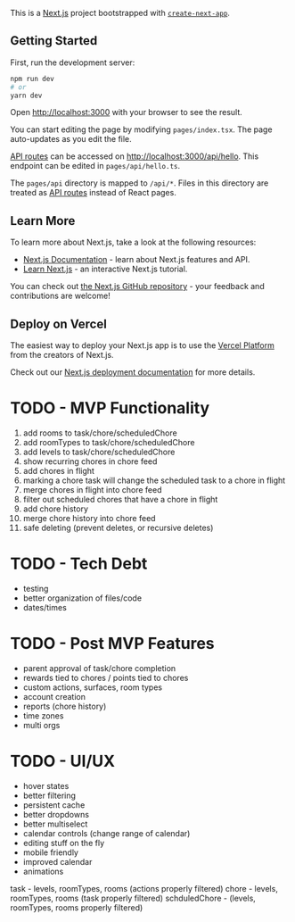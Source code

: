 This is a [Next.js](https://nextjs.org/) project bootstrapped with [`create-next-app`](https://github.com/vercel/next.js/tree/canary/packages/create-next-app).

## Getting Started

First, run the development server:

```bash
npm run dev
# or
yarn dev
```

Open [http://localhost:3000](http://localhost:3000) with your browser to see the result.

You can start editing the page by modifying `pages/index.tsx`. The page auto-updates as you edit the file.

[API routes](https://nextjs.org/docs/api-routes/introduction) can be accessed on [http://localhost:3000/api/hello](http://localhost:3000/api/hello). This endpoint can be edited in `pages/api/hello.ts`.

The `pages/api` directory is mapped to `/api/*`. Files in this directory are treated as [API routes](https://nextjs.org/docs/api-routes/introduction) instead of React pages.

## Learn More

To learn more about Next.js, take a look at the following resources:

- [Next.js Documentation](https://nextjs.org/docs) - learn about Next.js features and API.
- [Learn Next.js](https://nextjs.org/learn) - an interactive Next.js tutorial.

You can check out [the Next.js GitHub repository](https://github.com/vercel/next.js/) - your feedback and contributions are welcome!

## Deploy on Vercel

The easiest way to deploy your Next.js app is to use the [Vercel Platform](https://vercel.com/new?utm_medium=default-template&filter=next.js&utm_source=create-next-app&utm_campaign=create-next-app-readme) from the creators of Next.js.

Check out our [Next.js deployment documentation](https://nextjs.org/docs/deployment) for more details.

# TODO - MVP Functionality

1. add rooms to task/chore/scheduledChore
1. add roomTypes to task/chore/scheduledChore
1. add levels to task/chore/scheduledChore
1. show recurring chores in chore feed
1. add chores in flight
1. marking a chore task will change the scheduled task to a chore in flight
1. merge chores in flight into chore feed
1. filter out scheduled chores that have a chore in flight
1. add chore history
1. merge chore history into chore feed
1. safe deleting (prevent deletes, or recursive deletes)

# TODO - Tech Debt

- testing
- better organization of files/code
- dates/times

# TODO - Post MVP Features

- parent approval of task/chore completion
- rewards tied to chores / points tied to chores
- custom actions, surfaces, room types
- account creation
- reports (chore history)
- time zones
- multi orgs

# TODO - UI/UX

- hover states
- better filtering
- persistent cache
- better dropdowns
- better multiselect
- calendar controls (change range of calendar)
- editing stuff on the fly
- mobile friendly
- improved calendar
- animations

task - levels, roomTypes, rooms (actions properly filtered)
chore - levels, roomTypes, rooms (task properly filtered)
schduledChore - (levels, roomTypes, rooms properly filtered)
